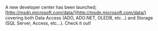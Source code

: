 A new developer center has been launched; [http://msdn.microsoft.com/data/](http://msdn.microsoft.com/data/) covering both Data Access (ADO, ADO.NET, OLEDB, etc...) and Storage (SQL Server, Access, etc...). Check it out!